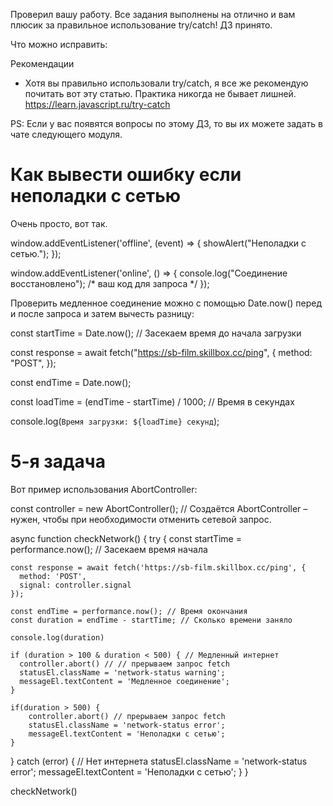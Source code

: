 Проверил вашу работу. Все задания выполнены на отлично и вам плюсик за правильное использование try/catch!
ДЗ принято.

Что можно исправить:


Рекомендации
- Хотя вы правильно использовали try/catch, я все же рекомендую почитать вот эту статью. Практика никогда не бывает лишней.
https://learn.javascript.ru/try-catch

PS: Если у вас появятся вопросы по этому ДЗ, то вы их можете задать в чате следующего модуля.

# Как вывести ошибку если неполадки с сетью
Очень просто, вот так.

window.addEventListener('offline', (event) => {
    showAlert("Неполадки с сетью.");
});

window.addEventListener('online', () => {
    console.log("Соединение восстановлено");
    /* ваш код для запроса */
});

Проверить медленное соединение можно с помощью Date.now() перед и после запроса и затем вычесть разницу:

const startTime = Date.now(); // Засекаем время до начала загрузки

const response = await fetch("https://sb-film.skillbox.cc/ping", {
  method: "POST",
});

const endTime = Date.now();

const loadTime = (endTime - startTime) / 1000; // Время в секундах

console.log(`Время загрузки: ${loadTime} секунд`);

# 5-я задача
​Вот пример использования AbortController:

const controller = new AbortController(); // Создаётся AbortController – нужен, чтобы при необходимости отменить сетевой запрос.

async function checkNetwork() {
  try {
    const startTime = performance.now(); // Засекаем время начала

    const response = await fetch('https://sb-film.skillbox.cc/ping', {
      method: 'POST',
      signal: controller.signal
    });

    const endTime = performance.now(); // Время окончания
    const duration = endTime - startTime; // Сколько времени заняло

    console.log(duration)

    if (duration > 100 & duration < 500) { // Медленный интернет
      controller.abort() // // прерываем запрос fetch
      statusEl.className = 'network-status warning';
      messageEl.textContent = 'Медленное соединение';
    }

    if(duration > 500) {
        controller.abort() // прерываем запрос fetch
        statusEl.className = 'network-status error';
        messageEl.textContent = 'Неполадки с сетью';
    }
  } catch (error) { // Нет интернета
    statusEl.className = 'network-status error';
    messageEl.textContent = 'Неполадки с сетью';
  }
}

checkNetwork()

